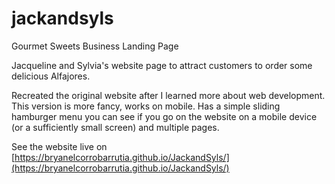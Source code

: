 # jackandsyls
Gourmet Sweets Business Landing Page

Jacqueline and Sylvia's website page to attract customers to order some delicious 
Alfajores.

Recreated the original website after I learned more about web development. This version is more fancy, works on mobile. Has a simple sliding hamburger menu you can 
see if you go on the website on a mobile device (or a sufficiently small screen) and multiple pages. 

See the website live on [https://bryanelcorrobarrutia.github.io/JackandSyls/](https://bryanelcorrobarrutia.github.io/JackandSyls/)
